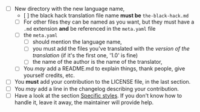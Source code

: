 <!-- Use this checklist if your PR is a new translation -->

- [ ] New directory with the new language name,
    - [ ] the black hack translation file name **must be** `the-black-hack.md`
    - [ ] For other files they can be named as you want, but they must have a `.md` extension **and** be referenced in the `meta.yaml` file
    - [ ] the `meta.yaml`
      - [ ] should mention the language name,
      - [ ] you must add the files you've translated with the *version of the translation* (if it's the first one, '1.0' is fine)
      - [ ] the name of the author is the name of the translator,
    - [ ] You *may* add a README.md to explain things, thank people, give yourself credits, etc.
- [ ] You **must** add your contribution to the LICENSE file, in the last section.
- [ ] You *may* add a line in the changelog describing your contribution.
- [ ] Have a look at the section [Specific styles](https://github.com/brunobord/the-black-hack/blob/master/README.md#specific-styles). If you don't know how to handle it, leave it away, the maintainer will provide help.

